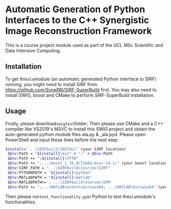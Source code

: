 # Automatic Generation of Python Interfaces to the C++ Synergistic Image Reconstruction Framework
This is a course project module used as part of the UCL MSc Scientific and Data Intensive Computing.
## Installation
To get this``` ala ```module (an automatic generated Python interface to SIRF) running, you might need to install SIRF from https://github.com/SyneRBI/SIRF-SuperBuild first. 
You may also need to install SWIG, boost and CMake to perform SIRF-SuperBuild installation. 
## Usage
Firstly, please download``` swigtest ```folder; 
Then please use CMake and a C++ compiler like VS2019's MSVC to install this SWIG project and obtain the auto-generated python module files ala.py & _ala.pyd.
Please open PowerShell and input these lines before the next step:
```bash
$install="...\SIRFbuild\INSTALL" (your SIRF location)
 $Env:Path = "${install}\bin" + ";" + $Env:Path
 $Env:Path += ";${install}\FFTW"
 $Env:Path += ";.../boost_1_76_0/lib64-msvc-14.1/" (your boost location)
 $Env:SIRF_PATH = "...\SIRFbuild\sources\SIRF"
 $Env:PYTHONPATH = "${install}\python"
 $Env:MATLABPATH = "${install}\matlab"
 $Env:MATLABPATH+='; ...\SIRFbuild\sources\SPM'
 $Env:Path += ";...\MATLAB\extern\bin\win64; ...\MATLAB\bin\win64" (your MATLAB location)
```
Then please run``` test_functionality.py ```in Python to test the``` ala ```module's functionalities. 
